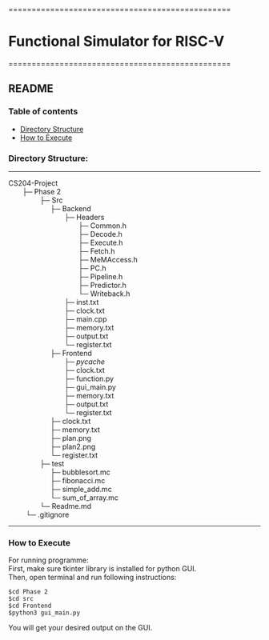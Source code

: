 ================================================
# Functional Simulator for RISC-V
================================================

## README

### Table of contents
- [Directory Structure](#directory-structure)
- [How to Execute](#how-to-execute)



### Directory Structure:
----------
CS204-Project \
&ensp;&ensp;&ensp;&ensp;├─ Phase 2 \
&ensp;&ensp;&ensp;&ensp;&ensp;&ensp;&ensp;&ensp;&ensp;├─ Src <br>
&ensp;&ensp;&ensp;&ensp;&ensp;&ensp;&ensp;&ensp;&ensp;&ensp;&ensp;&ensp;├─ Backend<br>
&ensp;&ensp;&ensp;&ensp;&ensp;&ensp;&ensp;&ensp;&ensp;&ensp;&ensp;&ensp;&ensp;&ensp;&ensp;&ensp;├─ Headers<br>
&ensp;&ensp;&ensp;&ensp;&ensp;&ensp;&ensp;&ensp;&ensp;&ensp;&ensp;&ensp;&ensp;&ensp;&ensp;&ensp;&ensp;&ensp;&ensp;&ensp;├─ Common.h<br>
&ensp;&ensp;&ensp;&ensp;&ensp;&ensp;&ensp;&ensp;&ensp;&ensp;&ensp;&ensp;&ensp;&ensp;&ensp;&ensp;&ensp;&ensp;&ensp;&ensp;├─ Decode.h<br>
&ensp;&ensp;&ensp;&ensp;&ensp;&ensp;&ensp;&ensp;&ensp;&ensp;&ensp;&ensp;&ensp;&ensp;&ensp;&ensp;&ensp;&ensp;&ensp;&ensp;├─ Execute.h<br>
&ensp;&ensp;&ensp;&ensp;&ensp;&ensp;&ensp;&ensp;&ensp;&ensp;&ensp;&ensp;&ensp;&ensp;&ensp;&ensp;&ensp;&ensp;&ensp;&ensp;├─ Fetch.h<br>
&ensp;&ensp;&ensp;&ensp;&ensp;&ensp;&ensp;&ensp;&ensp;&ensp;&ensp;&ensp;&ensp;&ensp;&ensp;&ensp;&ensp;&ensp;&ensp;&ensp;├─ MeMAccess.h<br>
&ensp;&ensp;&ensp;&ensp;&ensp;&ensp;&ensp;&ensp;&ensp;&ensp;&ensp;&ensp;&ensp;&ensp;&ensp;&ensp;&ensp;&ensp;&ensp;&ensp;├─ PC.h<br>
&ensp;&ensp;&ensp;&ensp;&ensp;&ensp;&ensp;&ensp;&ensp;&ensp;&ensp;&ensp;&ensp;&ensp;&ensp;&ensp;&ensp;&ensp;&ensp;&ensp;├─ Pipeline.h<br>
&ensp;&ensp;&ensp;&ensp;&ensp;&ensp;&ensp;&ensp;&ensp;&ensp;&ensp;&ensp;&ensp;&ensp;&ensp;&ensp;&ensp;&ensp;&ensp;&ensp;├─ Predictor.h<br>
&ensp;&ensp;&ensp;&ensp;&ensp;&ensp;&ensp;&ensp;&ensp;&ensp;&ensp;&ensp;&ensp;&ensp;&ensp;&ensp;&ensp;&ensp;&ensp;&ensp;└─ Writeback.h<br>
&ensp;&ensp;&ensp;&ensp;&ensp;&ensp;&ensp;&ensp;&ensp;&ensp;&ensp;&ensp;&ensp;&ensp;&ensp;&ensp;├─ inst.txt<br>
&ensp;&ensp;&ensp;&ensp;&ensp;&ensp;&ensp;&ensp;&ensp;&ensp;&ensp;&ensp;&ensp;&ensp;&ensp;&ensp;├─ clock.txt<br>
&ensp;&ensp;&ensp;&ensp;&ensp;&ensp;&ensp;&ensp;&ensp;&ensp;&ensp;&ensp;&ensp;&ensp;&ensp;&ensp;├─ main.cpp<br>
&ensp;&ensp;&ensp;&ensp;&ensp;&ensp;&ensp;&ensp;&ensp;&ensp;&ensp;&ensp;&ensp;&ensp;&ensp;&ensp;├─ memory.txt<br>
&ensp;&ensp;&ensp;&ensp;&ensp;&ensp;&ensp;&ensp;&ensp;&ensp;&ensp;&ensp;&ensp;&ensp;&ensp;&ensp;├─ output.txt<br>
&ensp;&ensp;&ensp;&ensp;&ensp;&ensp;&ensp;&ensp;&ensp;&ensp;&ensp;&ensp;&ensp;&ensp;&ensp;&ensp;└─ register.txt<br>
&ensp;&ensp;&ensp;&ensp;&ensp;&ensp;&ensp;&ensp;&ensp;&ensp;&ensp;&ensp;├─ Frontend<br>
&ensp;&ensp;&ensp;&ensp;&ensp;&ensp;&ensp;&ensp;&ensp;&ensp;&ensp;&ensp;&ensp;&ensp;&ensp;&ensp;├─ _pycache_<br>
&ensp;&ensp;&ensp;&ensp;&ensp;&ensp;&ensp;&ensp;&ensp;&ensp;&ensp;&ensp;&ensp;&ensp;&ensp;&ensp;├─ clock.txt<br>
&ensp;&ensp;&ensp;&ensp;&ensp;&ensp;&ensp;&ensp;&ensp;&ensp;&ensp;&ensp;&ensp;&ensp;&ensp;&ensp;├─ function.py<br>
&ensp;&ensp;&ensp;&ensp;&ensp;&ensp;&ensp;&ensp;&ensp;&ensp;&ensp;&ensp;&ensp;&ensp;&ensp;&ensp;├─ gui_main.py<br>
&ensp;&ensp;&ensp;&ensp;&ensp;&ensp;&ensp;&ensp;&ensp;&ensp;&ensp;&ensp;&ensp;&ensp;&ensp;&ensp;├─ memory.txt<br>
&ensp;&ensp;&ensp;&ensp;&ensp;&ensp;&ensp;&ensp;&ensp;&ensp;&ensp;&ensp;&ensp;&ensp;&ensp;&ensp;├─ output.txt<br>
&ensp;&ensp;&ensp;&ensp;&ensp;&ensp;&ensp;&ensp;&ensp;&ensp;&ensp;&ensp;&ensp;&ensp;&ensp;&ensp;└─ register.txt<br>
&ensp;&ensp;&ensp;&ensp;&ensp;&ensp;&ensp;&ensp;&ensp;&ensp;&ensp;&ensp;├─ clock.txt<br>
&ensp;&ensp;&ensp;&ensp;&ensp;&ensp;&ensp;&ensp;&ensp;&ensp;&ensp;&ensp;├─ memory.txt<br>
&ensp;&ensp;&ensp;&ensp;&ensp;&ensp;&ensp;&ensp;&ensp;&ensp;&ensp;&ensp;├─ plan.png<br>
&ensp;&ensp;&ensp;&ensp;&ensp;&ensp;&ensp;&ensp;&ensp;&ensp;&ensp;&ensp;├─ plan2.png<br>
&ensp;&ensp;&ensp;&ensp;&ensp;&ensp;&ensp;&ensp;&ensp;&ensp;&ensp;&ensp;└─ register.txt<br>
&ensp;&ensp;&ensp;&ensp;&ensp;&ensp;&ensp;&ensp;&ensp;├─ test<br>
&ensp;&ensp;&ensp;&ensp;&ensp;&ensp;&ensp;&ensp;&ensp;&ensp;&ensp;&ensp;├─ bubblesort.mc<br>
&ensp;&ensp;&ensp;&ensp;&ensp;&ensp;&ensp;&ensp;&ensp;&ensp;&ensp;&ensp;├─ fibonacci.mc<br>
&ensp;&ensp;&ensp;&ensp;&ensp;&ensp;&ensp;&ensp;&ensp;&ensp;&ensp;&ensp;├─ simple_add.mc<br>
&ensp;&ensp;&ensp;&ensp;&ensp;&ensp;&ensp;&ensp;&ensp;&ensp;&ensp;&ensp;└─ sum_of_array.mc<br>
&ensp;&ensp;&ensp;&ensp;&ensp;&ensp;&ensp;&ensp;&ensp;└─ Readme.md<br>
&ensp;&ensp;&ensp;&ensp;&ensp;└─ .gitignore 

----------

### How to Execute 

For running programme: \
	First, make sure tkinter library is installed for python GUI. \
	Then, open terminal and run following instructions: 
	
	$cd Phase 2
	$cd src
	$cd Frontend
	$python3 gui_main.py
	
You will get your desired output on the GUI.
